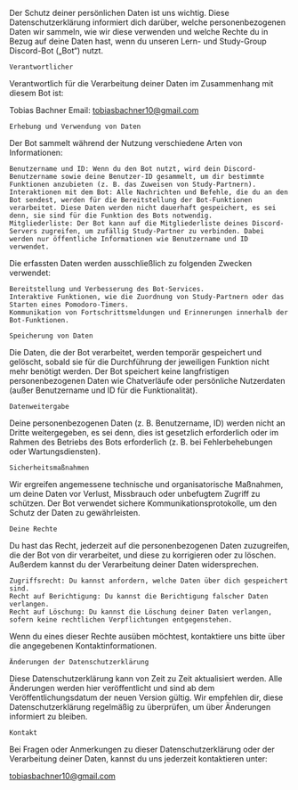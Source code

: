
Der Schutz deiner persönlichen Daten ist uns wichtig. Diese Datenschutzerklärung informiert dich darüber, welche personenbezogenen Daten wir sammeln, wie wir diese verwenden und welche Rechte du in Bezug auf deine Daten hast, wenn du unseren Lern- und Study-Group Discord-Bot („Bot“) nutzt.

	Verantwortlicher

Verantwortlich für die Verarbeitung deiner Daten im Zusammenhang mit diesem Bot ist:

Tobias Bachner
Email: tobiasbachner10@gmail.com

	Erhebung und Verwendung von Daten

Der Bot sammelt während der Nutzung verschiedene Arten von Informationen:

    Benutzername und ID: Wenn du den Bot nutzt, wird dein Discord-Benutzername sowie deine Benutzer-ID gesammelt, um dir bestimmte Funktionen anzubieten (z. B. das Zuweisen von Study-Partnern).
    Interaktionen mit dem Bot: Alle Nachrichten und Befehle, die du an den Bot sendest, werden für die Bereitstellung der Bot-Funktionen verarbeitet. Diese Daten werden nicht dauerhaft gespeichert, es sei denn, sie sind für die Funktion des Bots notwendig.
    Mitgliederliste: Der Bot kann auf die Mitgliederliste deines Discord-Servers zugreifen, um zufällig Study-Partner zu verbinden. Dabei werden nur öffentliche Informationen wie Benutzername und ID verwendet.

Die erfassten Daten werden ausschließlich zu folgenden Zwecken verwendet:

    Bereitstellung und Verbesserung des Bot-Services.
    Interaktive Funktionen, wie die Zuordnung von Study-Partnern oder das Starten eines Pomodoro-Timers.
    Kommunikation von Fortschrittsmeldungen und Erinnerungen innerhalb der Bot-Funktionen.

	Speicherung von Daten

Die Daten, die der Bot verarbeitet, werden temporär gespeichert und gelöscht, sobald sie für die Durchführung der jeweiligen Funktion nicht mehr benötigt werden. Der Bot speichert keine langfristigen personenbezogenen Daten wie Chatverläufe oder persönliche Nutzerdaten (außer Benutzername und ID für die Funktionalität).

	Datenweitergabe

Deine personenbezogenen Daten (z. B. Benutzername, ID) werden nicht an Dritte weitergegeben, es sei denn, dies ist gesetzlich erforderlich oder im Rahmen des Betriebs des Bots erforderlich (z. B. bei Fehlerbehebungen oder Wartungsdiensten).

	Sicherheitsmaßnahmen

Wir ergreifen angemessene technische und organisatorische Maßnahmen, um deine Daten vor Verlust, Missbrauch oder unbefugtem Zugriff zu schützen. Der Bot verwendet sichere Kommunikationsprotokolle, um den Schutz der Daten zu gewährleisten.

	Deine Rechte

Du hast das Recht, jederzeit auf die personenbezogenen Daten zuzugreifen, die der Bot von dir verarbeitet, und diese zu korrigieren oder zu löschen. Außerdem kannst du der Verarbeitung deiner Daten widersprechen.

    Zugriffsrecht: Du kannst anfordern, welche Daten über dich gespeichert sind.
    Recht auf Berichtigung: Du kannst die Berichtigung falscher Daten verlangen.
    Recht auf Löschung: Du kannst die Löschung deiner Daten verlangen, sofern keine rechtlichen Verpflichtungen entgegenstehen.

Wenn du eines dieser Rechte ausüben möchtest, kontaktiere uns bitte über die angegebenen Kontaktinformationen.

	Änderungen der Datenschutzerklärung

Diese Datenschutzerklärung kann von Zeit zu Zeit aktualisiert werden. Alle Änderungen werden hier veröffentlicht und sind ab dem Veröffentlichungsdatum der neuen Version gültig. Wir empfehlen dir, diese Datenschutzerklärung regelmäßig zu überprüfen, um über Änderungen informiert zu bleiben.

	Kontakt

Bei Fragen oder Anmerkungen zu dieser Datenschutzerklärung oder der Verarbeitung deiner Daten, kannst du uns jederzeit kontaktieren unter:

tobiasbachner10@gmail.com

